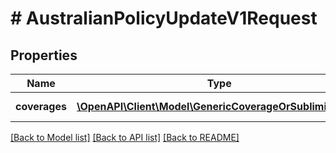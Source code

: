 # # AustralianPolicyUpdateV1Request

## Properties

Name | Type | Description | Notes
------------ | ------------- | ------------- | -------------
**coverages** | [**\OpenAPI\Client\Model\GenericCoverageOrSublimitBase[]**](GenericCoverageOrSublimitBase.md) | List of coverages |

[[Back to Model list]](../../README.md#models) [[Back to API list]](../../README.md#endpoints) [[Back to README]](../../README.md)
